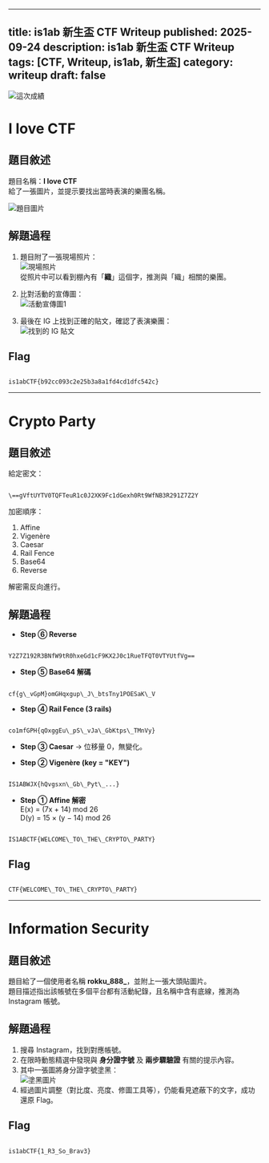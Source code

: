 
---
title: is1ab 新生盃 CTF Writeup
published: 2025-09-24
description: is1ab 新生盃 CTF Writeup
tags: [CTF, Writeup, is1ab, 新生盃]
category: writeup
draft: false
---

![這次成績](src\content\posts\images\borad.png)

# I love CTF

## 題目敘述
題目名稱：**I love CTF**  
給了一張圖片，並提示要找出當時表演的樂團名稱。  

![題目圖片](src\content\posts\images\music_ctf_question.png)

## 解題過程
1. 題目附了一張現場照片：  
   ![現場照片](src\content\posts\images\music_ctf_stage.jpg.png)  
   從照片中可以看到棚內有「**織**」這個字，推測與「織」相關的樂團。  

2. 比對活動的宣傳圖：  
   ![活動宣傳圖1](src\content\posts\images\music_ctf_poster1.png)  

3. 最後在 IG 上找到正確的貼文，確認了表演樂團：  
   ![找到的 IG 貼文](src\content\posts\images\music_ctf_ig.png)  

## Flag
```

is1abCTF{b92cc093c2e25b3a8a1fd4cd1dfc542c}

```

---

# Crypto Party

## 題目敘述
給定密文：
```

\==gVftUYTV0TQFTeuR1c0J2XK9Fc1dGexh0Rt9WfNB3R291Z7Z2Y

```

加密順序：
1. Affine  
2. Vigenère  
3. Caesar  
4. Rail Fence  
5. Base64  
6. Reverse  

解密需反向進行。

## 解題過程
- **Step ⑥ Reverse**  
```

Y2Z7Z192R3BNfW9tR0hxeGd1cF9KX2J0c1RueTFQT0VTYUtfVg==

```

- **Step ⑤ Base64 解碼**  
```

cf{g\_vGpM}omGHqxgup\_J\_btsTny1POESaK\_V

```

- **Step ④ Rail Fence (3 rails)**  
```

co1mfGPH{qOxggEu\_pS\_vJa\_GbKtps\_TMnVy}

```

- **Step ③ Caesar** → 位移量 0，無變化。  

- **Step ② Vigenère (key = "KEY")**  
```

IS1ABWJX{hQvgsxn\_Gb\_Pyt\_...}

```

- **Step ① Affine 解密**  
E(x) = (7x + 14) mod 26  
D(y) = 15 × (y − 14) mod 26  

```

IS1ABCTF{WELCOME\_TO\_THE\_CRYPTO\_PARTY}

```

## Flag
```

CTF{WELCOME\_TO\_THE\_CRYPTO\_PARTY}

```

---

# Information Security

## 題目敘述
題目給了一個使用者名稱 **rokku_888_**，並附上一張大頭貼圖片。  
題目描述指出該帳號在多個平台都有活動紀錄，且名稱中含有底線，推測為 Instagram 帳號。  

## 解題過程
1. 搜尋 Instagram，找到對應帳號。  
2. 在限時動態精選中發現與 **身分證字號** 及 **兩步驟驗證** 有關的提示內容。  
3. 其中一張圖將身分證字號塗黑：  
   ![塗黑圖片](src\content\posts\images\id.png)  
4. 經過圖片調整（對比度、亮度、修圖工具等），仍能看見遮蔽下的文字，成功還原 Flag。  

## Flag
```

is1abCTF{1_R3_So_Brav3}

```





